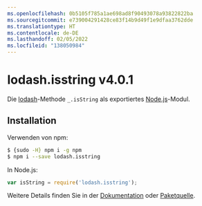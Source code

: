 ```yaml
---
ms.openlocfilehash: 0b5105f785a1ae698ad8f90493078a93822822ba
ms.sourcegitcommit: e739004291428ce83f14b9d49f1e9dfaa3762dde
ms.translationtype: HT
ms.contentlocale: de-DE
ms.lasthandoff: 02/05/2022
ms.locfileid: "138050984"
---
```

# <a name="lodashisstring-v401"></a>lodash.isstring v4.0.1

Die [lodash](https://lodash.com/)-Methode `_.isString` als exportiertes [Node.js](https://nodejs.org/)-Modul.

## <a name="installation"></a>Installation

Verwenden von npm:
```bash
$ {sudo -H} npm i -g npm
$ npm i --save lodash.isstring
```

In Node.js:
```js
var isString = require('lodash.isstring');
```

Weitere Details finden Sie in der [Dokumentation](https://lodash.com/docs#isString) oder [Paketquelle](https://github.com/lodash/lodash/blob/4.0.1-npm-packages/lodash.isstring).
